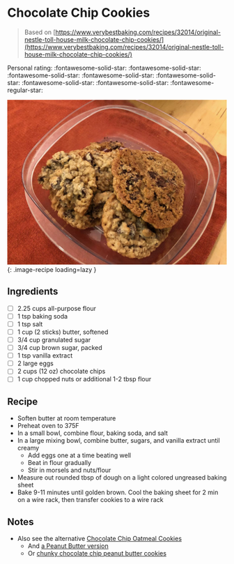 <!-- Do not modify sections with "AUTO-*". They are updated by make.py -->

# Chocolate Chip Cookies

> Based on [https://www.verybestbaking.com/recipes/32014/original-nestle-toll-house-milk-chocolate-chip-cookies/](https://www.verybestbaking.com/recipes/32014/original-nestle-toll-house-milk-chocolate-chip-cookies/)

<!-- rating=4; (User can specify rating on scale of 1-5) -->
<!-- AUTO-UserRating -->
Personal rating: :fontawesome-solid-star: :fontawesome-solid-star: :fontawesome-solid-star: :fontawesome-solid-star: :fontawesome-solid-star: :fontawesome-solid-star: :fontawesome-solid-star: :fontawesome-regular-star:
<!-- /AUTO-UserRating -->

<!-- name_image=chocolate_chip_cookies.jpeg; (User can specify image name) -->
<!-- AUTO-Image -->
![chocolate_chip_cookies.jpeg](./chocolate_chip_cookies.jpeg){: .image-recipe loading=lazy }
<!-- /AUTO-Image -->

## Ingredients

* [ ] 2.25 cups all-purpose flour
* [ ] 1 tsp baking soda
* [ ] 1 tsp salt
* [ ] 1 cup (2 sticks) butter, softened
* [ ] 3/4 cup granulated sugar
* [ ] 3/4 cup brown sugar, packed
* [ ] 1 tsp vanilla extract
* [ ] 2 large eggs
* [ ] 2 cups (12 oz) chocolate chips
* [ ] 1 cup chopped nuts or additional 1-2 tbsp flour

## Recipe

* Soften butter at room temperature
* Preheat oven to 375F
* In a small bowl, combine flour, baking soda, and salt
* In a large mixing bowl, combine butter, sugars, and vanilla extract until creamy
    * Add eggs one at a time beating well
    * Beat in flour gradually
    * Stir in morsels and nuts/flour
* Measure out rounded tbsp of dough on a light colored ungreased baking sheet
* Bake 9-11 minutes until golden brown. Cool the baking sheet for 2 min on a wire rack, then transfer cookies to a wire rack

## Notes

* Also see the alternative [Chocolate Chip Oatmeal Cookies](./chocolate_chip_oatmeal_cookies.md)
    * And [a Peanut Butter version](https://www.verybestbaking.com/recipes/144792/peanut-butter-chocolate-chip-cookies/)
    * Or [chunky chocolate chip peanut butter cookies](https://www.verybestbaking.com/recipes/30364/chunky-chocolate-chip-peanut-butter-cookies/)
